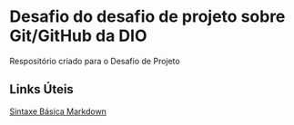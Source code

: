 # Desafio do desafio de projeto sobre Git/GitHub da DIO
Respositório criado para o Desafio de Projeto 

## Links Úteis

[Sintaxe Básica Markdown](https://www.markdownguide.org/basic-syntax/)
